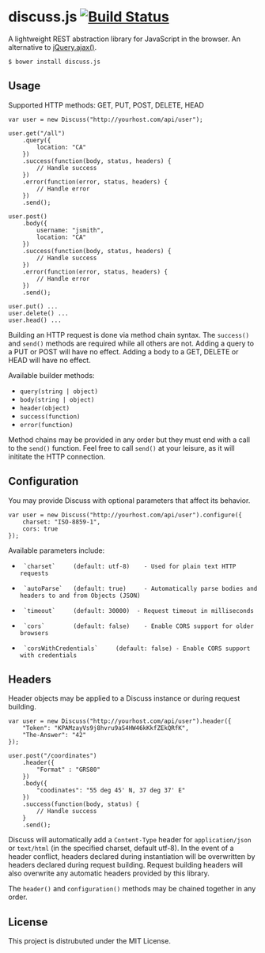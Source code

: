 discuss.js [![Build Status](https://travis-ci.org/leadhead9/discuss.js.svg?branch=master)](https://travis-ci.org/leadhead9/discuss.js)
============================

A lightweight REST abstraction library for JavaScript in the browser. An alternative to 
[jQuery.ajax()](https://api.jquery.com/jquery.ajax/).

	$ bower install discuss.js
	
Usage
---------------
Supported HTTP methods: GET, PUT, POST, DELETE, HEAD

	var user = new Discuss("http://yourhost.com/api/user");
	
	user.get("/all")
		.query({
			location: "CA"
		})
		.success(function(body, status, headers) {
			// Handle success
		})
		.error(function(error, status, headers) {
			// Handle error
		})
		.send();
		
	user.post()
		.body({
			username: "jsmith",
			location: "CA"
		})
		.success(function(body, status, headers) {
			// Handle success
		})
		.error(function(error, status, headers) {
			// Handle error
		})
		.send();
		
	user.put() ...
	user.delete() ...
	user.head() ...

Building an HTTP request is done via method chain syntax. The `success()` and `send()` methods are required while all others are not. Adding a query to a PUT or POST will have no effect. Adding a body to a GET, DELETE or HEAD will have no effect.

Available builder methods:

* `query(string | object)`
* `body(string | object)`
* `header(object)`
* `success(function)`
* `error(function)`

Method chains may be provided in any order but they must end with a call to the `send()` function. Feel free to call `send()` at your leisure, as it will inititate the HTTP connection.
	
Configuration
---------------
You may provide Discuss with optional parameters that affect its behavior. 
    
    var user = new Discuss("http://yourhost.com/api/user").configure({
        charset: "ISO-8859-1",
        cors: true
    });

Available parameters include:
    
*      `charset`     (default: utf-8)    - Used for plain text HTTP requests
*      `autoParse`   (default: true)     - Automatically parse bodies and headers to and from Objects (JSON)
*      `timeout`     (default: 30000)  - Request timeout in milliseconds
*      `cors`        (default: false)    - Enable CORS support for older browsers
*      `corsWithCredentials`     (default: false) - Enable CORS support with credentials

Headers
---------------
Header objects may be applied to a Discuss instance or during request building.

    var user = new Discuss("http://yourhost.com/api/user").header({
        "Token": "KPAMzayVs9j8hvru9aS4HW46kKkfZEkQRfK",
        "The-Answer": "42"
    });

    user.post("/coordinates")
        .header({
            "Format" : "GRS80"
        })
        .body({
            "coodinates": "55 deg 45' N, 37 deg 37' E"
        })
        .success(function(body, status) {
            // Handle success
        }
        .send();

Discuss will automatically add a `Content-Type` header for `application/json` or `text/html` (in the specified charset, default utf-8). In the event of a header conflict, headers declared during instantiation will be overwritten by headers declared during request building. Request building headers will also overwrite any automatic headers provided by this library.

The `header()` and `configuration()` methods may be chained together in any order.

License
---------------
This project is distrubuted under the MIT License.